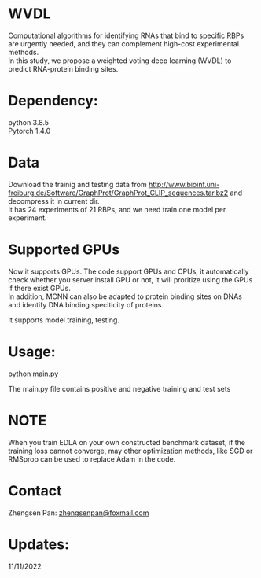 # WVDL
Computational algorithms for identifying RNAs that bind to specific RBPs are urgently needed, and they can complement high-cost experimental methods.  <br>
In this study, we propose a weighted voting deep learning (WVDL) to predict RNA-protein binding sites.  <br>

# Dependency:
python 3.8.5 <br>
Pytorch 1.4.0 <br>

# Data 
Download the trainig and testing data from http://www.bioinf.uni-freiburg.de/Software/GraphProt/GraphProt_CLIP_sequences.tar.bz2 and decompress it in current dir.  <br>
It has 24 experiments of 21 RBPs, and we need train one model per experiment. <br>

# Supported GPUs
Now it supports GPUs. The code support GPUs and CPUs, it automatically check whether you server install GPU or not, it will proritize using the GPUs if there exist GPUs. <br> In addition, MCNN can also be adapted to protein binding sites on DNAs and identify DNA binding speciticity of proteins.  <br>
          
It supports model training, testing. <br>

# Usage:
python main.py 

The main.py file contains positive and negative training and test sets

# NOTE
When you train EDLA on your own constructed benchmark dataset, if the training loss cannot converge, may other optimization methods, like SGD or RMSprop can be used to replace Adam in the code.  <br>

# Contact
Zhengsen Pan: zhengsenpan@foxmail.com <br>

# Updates:
11/11/2022 <br>
